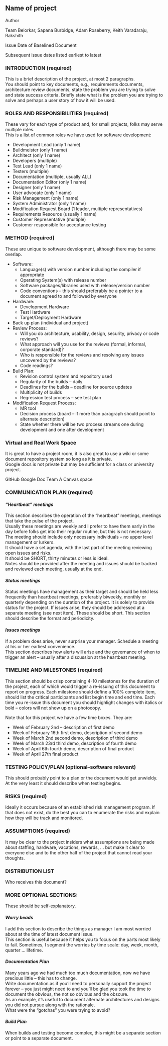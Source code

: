 ## Name of project
Author

Team
Belorkar, Sapana
Burbidge, Adam
Roseberry, Keith
Varadaraju, Rakshith

Issue Date of Baselined Document

Subsequent issue dates listed earliest to latest

### INTRODUCTION (required)
This is a brief description of the project, at most 2 paragraphs.  
You should point to key documents, e.g., requirements documents, architecture review documents, 
state the problem you are trying to solve and state success criteria. 
Briefly state what is the problem you are trying to solve and perhaps a user story of how it will be used.

### ROLES AND RESPONSIBILITIES (required)
These vary for each type of product and, for small projects, folks may serve multiple roles.  
This is a list of common roles we have used for software development:
* Development Lead (only 1 name)
* Buildmeister (only 1 name)
* Architect (only 1 name)
* Developers (multiple)
* Test Lead (only 1 name)
* Testers (multiple)
* Documentation (multiple, usually ALL)
* Documentation Editor (only 1 name)
* Designer (only 1 name)
* User advocate (only 1 name)
* Risk Management (only 1 name)
* System Administrator (only 1 name)
* Modification Request Board (1 leader, multiple representatives)
* Requirements Resource (usually 1 name)
* Customer Representative (multiple)
* Customer responsible for acceptance testing

### METHOD (required)
These are unique to software development, although there may be some overlap.
* Software:
  * Language(s) with version number including the compiler if appropriate
  * Operating System(s) with release number
  * Software packages/libraries used with release/version number
  * Code conventions – this should preferably be a pointer to a document agreed to and followed by everyone
* Hardware:
  * Development Hardware
  * Test Hardware
  * Target/Deployment Hardware
* Back up plan (individual and project)
* Review Process:
  * Will you do architecture, usability, design, security, privacy or code reviews?
  * What approach will you use for the reviews (formal, informal, corporate standard)?
  * Who is responsible for the reviews and resolving any issues uncovered by the reviews?
  * Code readings?
* Build Plan:
  * Revision control system and repository used
  * Regularity of the builds – daily
  * Deadlines for the builds – deadline for source updates
  * Multiplicity of builds
  * Regression test process – see test plan
* Modification Request Process:
  * MR tool
  * Decision process (board – if more than paragraph should point to alternate description)
  * State whether there will be two process streams one during development and one after development

### Virtual and Real Work Space
It is great to have a project room, it is also great to use a wiki or some document repository system so long as it is private.  
Google docs is not private but may be sufficient for a class or university project.

  GitHub
  Google Doc
  Team A Canvas space

### COMMUNICATION PLAN (required)
#### _“Heartbeat” meetings_
This section describes the operation of the “heartbeat” meetings, meetings that take the pulse of the project.  
Usually these meetings are weekly and I prefer to have them early in the day before folks get into their regular routine, 
but this is not necessary.  
The meeting should include only necessary individuals – no upper level management or lurkers.  
It should have a set agenda, with the last part of the meeting reviewing open issues and risks.  
It should be SHORT, thirty minutes or less is ideal.  
Notes should be provided after the meeting and issues should be tracked and reviewed each meeting, usually at the end.

#### _Status meetings_
Status meetings have management as their target and should be held less frequently than heartbeat meetings, 
preferably biweekly, monthly or quarterly depending on the duration of the project.  It is solely to provide 
status for the project.  If issues arise, they should be addressed at a separate meeting (see next item). 
These should be short.  This section should describe the format and periodicity.

#### _Issues meetings_
If a problem does arise, never surprise your manager.  Schedule a meeting at his or her earliest convenience.  
This section describes how alerts will arise and the governance of when to trigger an alert – usually after a 
discussion at the heartbeat meeting.

### TIMELINE AND MILESTONES (required)
This section should be crisp containing 4-10 milestones for the duration of the project, each of which would 
trigger a re-issuing of this document to report on progress.  Each milestone should define a 100% complete item, 
should list the critical participants and list begin time and end time.  Each time you re-issue this document 
you should highlight changes with italics or bold – colors will not show up on a photocopy.

Note that for this project we have a few time boxes.  They are:
* Week of February 2nd – description of first demo
* Week of February 16th first demo, description of second demo
* Week of March 2nd second demo, description of third demo
* Week of March 23rd third demo, description of fourth demo
* Week of April 6th fourth demo, description of final product
* Week of April 27th final product

### TESTING POLICY/PLAN (optional–software relevant)
This should probably point to a plan or the document would get unwieldy.  
At the very least it should describe when testing begins.

### RISKS (required)
Ideally it occurs because of an established risk management program.  If that does not exist, do the best you can to 
enumerate the risks and explain how they will be track and monitored.

### ASSUMPTIONS (required)
It may be clear to the project insiders what assumptions are being made about staffing, hardware, vacations, rewards, ... 
but make it clear to everyone else and to the other half of the project that cannot read your thoughts.

### DISTRIBUTION LIST
Who receives this document? 

### MORE OPTIONAL SECTIONS:
These should be self-explanatory.

#### _Worry beads_
I add this section to describe the things as manager I am most worried about at the time of latest document issue.  
This section is useful because it helps you to focus on the parts most likely to fail.  Sometimes, I segment 
the worries by time scale: day, week, month, quarter ... lifetime.

#### _Documentation Plan_
Many years ago we had much too much documentation, now we have precious little – this has to change.  
Write documentation as if you’ll need to personally support the project forever – you just might need to and 
you’ll be glad you took the time to document the obvious, the not so obvious and the obscure.  
As an example, it’s useful to document alternate architectures and designs you did not pursue along with the rationale.  
What were the “gotchas” you were trying to avoid?  

#### _Build Plan_
When builds and testing become complex, this might be a separate section or point to a separate document.
